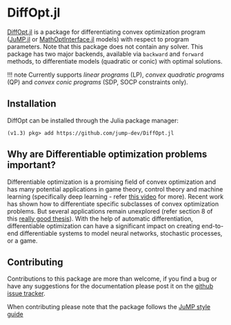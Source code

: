 # DiffOpt.jl

[DiffOpt.jl](https://github.com/jump-dev/JuMP.jl) is a package for differentiating convex optimization program ([JuMP.jl](https://github.com/jump-dev/JuMP.jl) or [MathOptInterface.jl](https://github.com/jump-dev/MathOptInterface.jl) models) with respect to program parameters. Note that this package does not contain any solver. This package has two major backends, available via `backward` and `forward` methods, to differentiate models (quadratic or conic) with optimal solutions.

!!! note
    Currently supports *linear programs* (LP), *convex quadratic programs* (QP) and *convex conic programs* (SDP, SOCP constraints only). 


## Installation
DiffOpt can be installed through the Julia package manager:
```
(v1.3) pkg> add https://github.com/jump-dev/DiffOpt.jl
```

## Why are Differentiable optimization problems important?
Differentiable optimization is a promising field of convex optimization and has many potential applications in game theory, control theory and machine learning (specifically deep learning - refer [this video](https://www.youtube.com/watch?v=NrcaNnEXkT8) for more).
Recent work has shown how to differentiate specific subclasses of convex optimization problems. But several applications remain unexplored (refer section 8 of this [really good thesis](https://github.com/bamos/thesis)). With the help of automatic differentiation, differentiable optimization can have a significant impact on creating end-to-end differentiable systems to model neural networks, stochastic processes, or a game.


## Contributing
Contributions to this package are more than welcome, if you find a bug or have any suggestions for the documentation please post it on the [github issue tracker](https://github.com/jump-dev/DiffOpt.jl/issues).

When contributing please note that the package follows the [JuMP style guide](https://jump.dev/JuMP.jl/stable/style/)